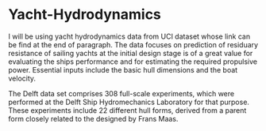 # Yacht-Hydrodynamics

I will be using yacht hydrodynamics data from UCI dataset whose link can be find at the end of paragraph. The data focuses on prediction of residuary resistance of sailing yachts at the initial design stage is of a great value for evaluating the ships performance and for estimating the required propulsive power. Essential inputs include the basic hull dimensions and the boat velocity.

The Delft data set comprises 308 full-scale experiments, which were performed at the Delft Ship Hydromechanics Laboratory for that purpose. These experiments include 22 different hull forms, derived from a parent form closely related to the designed by Frans Maas.

